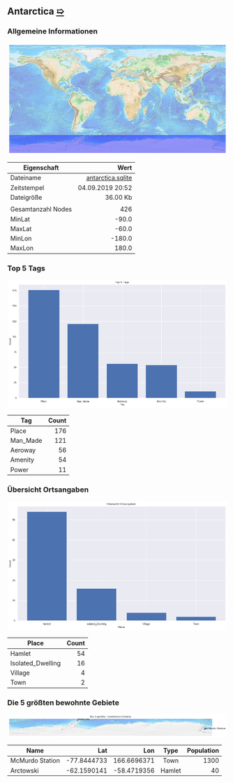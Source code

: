 ## Antarctica [&#10159;](antarctica.sqlite)

### Allgemeine Informationen

![Overview](./Images/antarctica_overview.png)

|Eigenschaft|Wert|
|-|-:|
Dateiname|[antarctica.sqlite](antarctica.sqlite)|
Zeitstempel|04.09.2019 20:52|
Dateigr&ouml;&szlig;e|36.00 Kb|
|||
Gesamtanzahl Nodes|426|
|MinLat|-90.0|
|MaxLat|-60.0|
|MinLon|-180.0|
|MaxLon|180.0|

### Top 5 Tags

![Tags](./Images/antarctica_tags.png)

|Tag|Count|
|-|-:|
|Place|176|
|Man_Made|121|
|Aeroway|56|
|Amenity|54|
|Power|11|

### &Uuml;bersicht Ortsangaben

![Places](./Images/antarctica_places.png)

|Place|Count|
|-|-:|
|Hamlet|54|
|Isolated_Dwelling|16|
|Village|4|
|Town|2|

### Die 5 gr&ouml;&szlig;ten bewohnte Gebiete

![Places](./Images/antarctica_topplaces.png)

|Name|Lat|Lon|Type|Population|
|----|--:|--:|:--:|---------:|
|McMurdo Station|-77.8444733|166.6696371|Town|1300|
|Arctowski|-62.1590141|-58.4719356|Hamlet|40|
